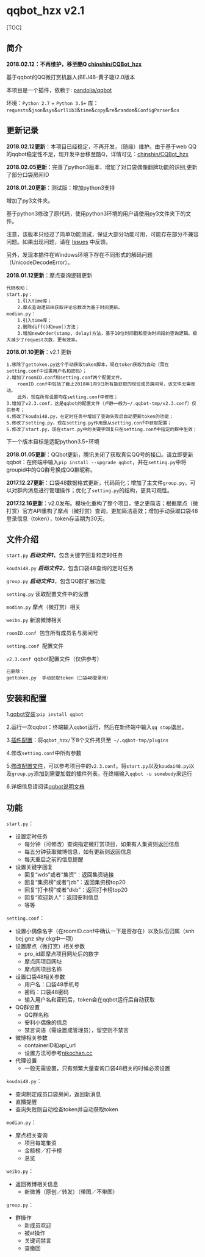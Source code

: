 # qqbot_hzx v2.1
[TOC]
## 简介

**2018.02.12：不再维护，移至酷Q [chinshin/CQBot_hzx](https://github.com/chinshin/CQBot_hzx)**

基于qqbot的QQ微打赏机器人(BEJ48-黄子璇)2.0版本


本项目是一个插件，依赖于: [pandolia/qqbot](https://github.com/pandolia/qqbot) 


环境：`Python 2.7` + `Python 3.5+`
库：`requests`&`json`&`sys`&`urllib3`&`time`&`copy`&`re`&`random`&`ConfigParser`&`os`


##  更新记录

**2018.02.12更新**：本项目已经稳定，不再开发，（随缘）维护。由于基于web QQ的qqbot稳定性不足，现开发平台移至酷Q，详情可见：[chinshin/CQBot_hzx](https://github.com/chinshin/CQBot_hzx)


**2018.02.05更新**：完善了python3版本，增加了对口袋偶像翻牌功能的识别;更新了部分口袋房间ID


**2018.01.20更新**：测试版：增加python3支持


增加了py3文件夹。

基于python3修改了原代码，使用python3环境的用户请使用py3文件夹下的文件。

注意，该版本只经过了简单功能测试，保证大部分功能可用，可能存在部分不兼容问题。如果出现问题，请在 [Issues](https://github.com/chinshin/qqbot_hzx/issues) 中反馈。

另外，发现本插件在Windows环境下存在不同形式的解码问题（UnicodeDecodeError）。


**2018.01.12更新**：摩点查询逻辑更新

```
代码改动：
start.py：
	1.引入time库；
	2.摩点查询逻辑由获取评论总数改为基于时间更新。
modian.py：
	1.引入time库；
	2.删除diff()和num()方法；
	3.增加newOrder(stamp, delay)方法，基于10位时间戳和查询时间段的查询逻辑。极大减少了request次数，更有效率。
```


**2018.01.10更新**：v2.1 更新

```
1.移除了gettoken.py这个手动获取token脚本，现在token获取为自动（需在setting.conf中设置用户名和密码）；
2.增加了roomID.conf和setting.conf两个配置文件。
	roomID.conf中包括了截止2018年1月9日所有能获取的现役成员房间号，该文件无需改动。
	此外，现在所有设置均在setting.conf中修改；
3.增加了v2.3.conf，这是qqbot的配置文件（卢静一般为~/.qqbot-tmp/v2.3.conf）仅供参考；
4.修改了koudai48.py，在定时任务中增加了查询失败后自动更新token的功能；
5.修改了setting.py，现在setting.py作用是从setting.conf中获取配置；
6.修改了start.py，现在start.py中的关键字回复只在setting.conf中指定的群中生效；
```
下一个版本目标是适配python3.5+环境


**2018.01.05更新**：QQbot更新，腾讯关闭了获取真实QQ号的接口。请立即更新qqbot：在终端中输入`pip install --upgrade qqbot`，并在`setting.py`中将groupid中的QQ群号换成QQ群昵称。


**2017.12.27更新**：口袋48数据格式更新，代码简化；增加了主文件`group.py`，可以对群内消息进行管理操作；优化了`setting.py`的结构，更具可观性。


**2017.12.16更新**：v2.0发布。模块化重构了整个项目，使之更简洁；根据摩点（微打赏）官方API重构了摩点（微打赏）查询，更加简洁高效；增加手动获取口袋48登录信息（token），token存活期为30天。

## 文件介绍


`start.py`  ***启动文件1***，包含关键字回复和定时任务


`koudai48.py` ***启动文件2***，包含口袋48查询的定时任务


`group.py` ***启动文件3***，包含QQ群扩展功能


`setting.py`  读取配置文件中的设置


`modian.py`  摩点（微打赏）相关


`weibo.py`  新浪微博相关


`roomID.conf`  包含所有成员名与房间号


`setting.conf`  配置文件


`v2.3.conf`  qqbot配置文件（仅供参考）



```
已删除：
gettoken.py  手动获取token（口袋48登录用）
```



##  安装和配置
  1.[qqbot安装](https://github.com/pandolia/qqbot#二安装方法):`pip install qqbot`
  
  2.运行一次qqbot：终端输入`qqbot`运行，然后在新终端中输入`qq stop`退出。
  
  3.[插件配置](https://github.com/pandolia/qqbot#插件的配置-pluginpath-和-plugins-)：将`qqbot_hzx/`下8个文件拷贝至` ~/.qqbot-tmp/plugins`

  4.修改`setting.conf`中所有参数
  
  5.[修改配置文件](https://github.com/pandolia/qqbot#配置文件的使用方法)，可以参考项目中的`v2.3.conf`。将`start.py`以及`koudai48.py`以及`group.py`添加到需要加载的插件列表。在终端输入`qqbot -u somebody`来运行
  
  6.详细信息请阅读[qqbot说明文档](https://github.com/pandolia/qqbot/blob/master/README.MD)

##  功能
`start.py`：


  * 设置定时任务
    - 每分钟（可修改）查询指定微打赏项目，如果有人集资则返回信息
    - 每五分钟获取微博信息，如有更新则返回信息
    - 每天重启之前的信息提醒
  * 设置关键字回复
    - 回复“wds”或者“集资”：返回集资链接
    - 回复“集资榜”或者“jzb”：返回集资榜top20
    - 回复“打卡榜”或者“dkb”：返回打卡榜top20
    - 回复“欢迎新人”：返回安利信息
    - 等等


`setting.conf`：


  * 设置小偶像名字（在roomID.conf中确认一下是否存在）以及队伍归属（snh bej gnz shy ckg中一项）
  * 设置摩点（微打赏）相关参数
    - pro_id即摩点项目网址后的数字
    - 摩点网项目网址
    - 摩点网项目名称
  * 设置口袋48相关参数
  	- 用户名：口袋48手机号
  	- 密码：口袋48密码
  	- 输入用户名和密码后，token会在qqbot运行后自动获取
  * QQ群设置
  	- QQ群名称
  	- 安利小偶像的信息
  	- 禁言词语（需设置成管理员），留空则不禁言
  * 微博相关参数
    - containerID和api_url
    - 设置方法可参考[nikochan.cc](http://www.nikochan.cc/2017/08/03/Crawlerweibonotloggin/)
  * 代理设置
	- 一般无需设置，只有频繁大量查询口袋48相关的时候必须设置


`koudai48.py`：


  * 查询制定成员口袋房间，返回新消息
  * 直播提醒
  * 查询失败则自动检查token并自动获取token


`modian.py`：


  * 摩点相关查询
    - 项目每笔集资
    - 金额榜／打卡榜
    - 总览


`weibo.py`：


  * 返回微博相关信息
    - 新微博（原创／转发）（带图／不带图）


`group.py`：


  * 群操作
    - 新成员欢迎
    - 被at操作
    - 关键词禁言
    - 查撤回
